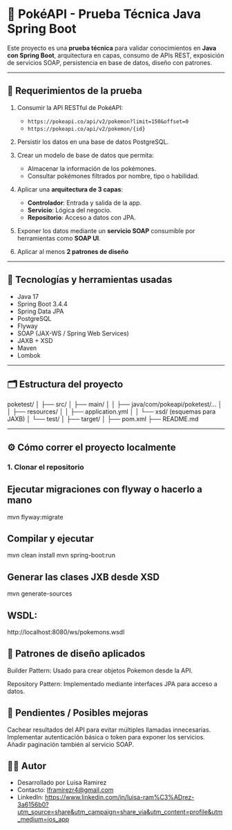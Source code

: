 # 🧪 PokéAPI - Prueba Técnica Java Spring Boot

Este proyecto es una **prueba técnica** para validar conocimientos en **Java con Spring Boot**, arquitectura en capas, 
consumo de APIs REST, exposición de servicios SOAP, persistencia en base de datos, diseño con patrones.

---

## 📌 Requerimientos de la prueba

1. Consumir la API RESTful de PokéAPI:
   - `https://pokeapi.co/api/v2/pokemon?limit=150&offset=0`
   - `https://pokeapi.co/api/v2/pokemon/{id}`

2. Persistir los datos en una base de datos PostgreSQL.

3. Crear un modelo de base de datos que permita:
   - Almacenar la información de los pokémones.
   - Consultar pokémones filtrados por nombre, tipo o habilidad.

4. Aplicar una **arquitectura de 3 capas**:
   - **Controlador**: Entrada y salida de la app.
   - **Servicio**: Lógica del negocio.
   - **Repositorio**: Acceso a datos con JPA.

5. Exponer los datos mediante un **servicio SOAP** consumible por herramientas como **SOAP UI**.

6. Aplicar al menos **2 patrones de diseño**

---

## 🚀 Tecnologías y herramientas usadas

- Java 17
- Spring Boot 3.4.4
- Spring Data JPA
- PostgreSQL
- Flyway
- SOAP (JAX-WS / Spring Web Services)
- JAXB + XSD
- Maven
- Lombok

---

## 🗂 Estructura del proyecto
poketest/ │ ├── src/ │ ├── main/ │ │ ├── java/com/pokeapi/poketest/... │ │ ├── resources/ │ │ ├── application.yml │ │ └── xsd/ (esquemas para JAXB) │ └── test/ │ ├── target/ │ ├── pom.xml ├── README.md


---

## ⚙️ Cómo correr el proyecto localmente

### 1. Clonar el repositorio



## Ejecutar migraciones con flyway o hacerlo a mano 

mvn flyway:migrate

## Compilar y ejecutar

mvn clean install
mvn spring-boot:run

## Generar las clases JXB desde XSD

mvn generate-sources

## WSDL:
http://localhost:8080/ws/pokemons.wsdl

## 📐 Patrones de diseño aplicados
Builder Pattern: Usado para crear objetos Pokemon desde la API.

Repository Pattern: Implementado mediante interfaces JPA para acceso a datos.

## 📌 Pendientes / Posibles mejoras
Cachear resultados del API para evitar múltiples llamadas innecesarias.
Implementar autenticación básica o token para exponer los servicios.
Añadir paginación también al servicio SOAP.

## 👨‍💻 Autor
- Desarrollado por Luisa Ramirez
- Contacto: lframirezr4@gmail.com
- LinkedIn: https://www.linkedin.com/in/luisa-ram%C3%ADrez-3a6156b0?utm_source=share&utm_campaign=share_via&utm_content=profile&utm_medium=ios_app

